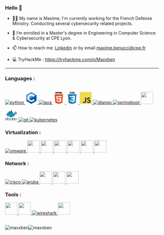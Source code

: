 ### Hello 👋

- 👷‍♂️ My name is Maxime, I'm currently working for the French Defense Ministry. Conducting several cybersecurity related projects.

- 📖 I’m enrolled in a Master's degree in Engineering in Computer Science & Cybersecurity at CPE Lyon.

- 📫 How to reach me:
[Linkedin](https://www.linkedin.com/in/maxime-benucci-511188201/)
or by email maxime.benucci@cpe.fr

- 💻 TryHackMe : https://tryhackme.com/p/Maxxben

---

<h3 align="left"><b>Languages :</b></h3>
<br>
  <a href="https://www.python.org/" target="_blank"> <img src="https://upload.wikimedia.org/wikipedia/commons/thumb/c/c3/Python-logo-notext.svg/1869px-Python-logo-notext.svg.png" alt="python" width="40" height="40"/> </a>
  <a href="https://www.cprogramming.com/" target="_blank"> <img src="https://raw.githubusercontent.com/devicons/devicon/master/icons/c/c-original.svg" alt="c" width="40" height="40"/> </a>
  <!--<a href="https://learn.microsoft.com/en-us/dotnet/csharp/programming-guide/" target="_blank"> <img src="https://www.epitech.eu/executive-education/wp-content/uploads/2021/03/C-1.png" alt="c#" width="40" height="40"/> </a>-->
  <a href="https://www.java.com/" target="_blank"> <img src="https://brandslogos.com/wp-content/uploads/images/large/java-logo-1.png" alt="java" width="40" height="40"/> </a>
  <a href="https://www.w3.org/html/" target="_blank"> <img src="https://raw.githubusercontent.com/devicons/devicon/master/icons/html5/html5-original-wordmark.svg" alt="html5" width="40" height="40"/> </a>
  <a href="https://www.w3schools.com/css/" target="_blank"> <img src="https://raw.githubusercontent.com/devicons/devicon/master/icons/css3/css3-original-wordmark.svg" alt="css3" width="40" height="40"/> </a>
  <a href="https://developer.mozilla.org/en-US/docs/Web/JavaScript" target="_blank"> <img src="https://raw.githubusercontent.com/devicons/devicon/master/icons/javascript/javascript-original.svg" alt="javascript" width="40" height="40"/> </a>
  <a href="https://www.djangoproject.com/" target="_blank"> <img src="https://forgemia.inra.fr/uploads/-/system/project/avatar/4253/kisspng-django-web-development-web-framework-python-softwa-django-5b45d914274e46.055745571531304212161.png" alt="django" width="40" height="40"/> </a>
  <a href="https://spring.io/" target="_blank"> <img src="https://dz2cdn1.dzone.com/storage/temp/12434118-spring-boot-logo.png" alt="springboot" width="40" height="40"/> </a>
  <a href="https://fr.react.dev/" target="_blank"> <img src="https://upload.wikimedia.org/wikipedia/commons/thumb/a/a7/React-icon.svg/1150px-React-icon.svg.png" alt="" width="40" height="40"/> </a>
  <!--<a href="https://prometheus.io/" target="_blank"> <img src="https://upload.wikimedia.org/wikipedia/commons/thumb/3/38/Prometheus_software_logo.svg/1200px-Prometheus_software_logo.svg.png" alt="prometheus" width="40" height="40"/> </a>-->
  <!--<a href="https://grafana.com" target="_blank"> <img src="https://www.vectorlogo.zone/logos/grafana/grafana-icon.svg" alt="grafana" width="40" height="40"/> </a>-->
  <!--<a href="https://www.chartjs.org" target="_blank"> <img src="https://www.chartjs.org/media/logo-title.svg" alt="chartjs" width="40" height="40"/> </a>-->
  <!--<a href="https://www.typescriptlang.org/" target="_blank"> <img src="https://raw.githubusercontent.com/devicons/devicon/master/icons/typescript/typescript-original.svg" alt="typescript" width="40" height="40"/> </a>-->
  <!--<a href="https://www.angular.io/" target="_blank"> <img src="https://upload.wikimedia.org/wikipedia/commons/thumb/c/cf/Angular_full_color_logo.svg/640px-Angular_full_color_logo.svg.png" alt="angular" width="40" height="40"/> </a>-->
  <!--<a href="https://www.aurelia.io/" target="_blank"> <img src="https://cdn.freebiesupply.com/logos/large/2x/aurelia-1-logo-png-transparent.png" alt="aurelia" width="40" height="40"/> </a>-->
  
  <a href="https://www.docker.com/" target="_blank"> <img src="https://raw.githubusercontent.com/devicons/devicon/master/icons/docker/docker-original-wordmark.svg" alt="docker" width="40" height="40"/> </a>
  <a href="https://git-scm.com/" target="_blank"> <img src="https://www.vectorlogo.zone/logos/git-scm/git-scm-icon.svg" alt="git" width="40" height="40"/> </a>
  <a href="https://kubernetes.io" target="_blank"> <img src="https://www.vectorlogo.zone/logos/kubernetes/kubernetes-icon.svg" alt="kubernetes" width="40" height="40"/> </a>

<h3 align="left"><b>Virtualization :</b></h3>
  <a href="https://www.vmware.com/" target="_blank"> <img src="https://upload.wikimedia.org/wikipedia/commons/3/34/VMware_Workstation_11.0_icon.png" alt="vmware" width="40" height="40"/> </a>
  <a href="https://www.vmware.com/" target="_blank"> <img src="https://www.kevinsubileau.fr/wp-content/uploads/2017/09/vmware-vsphere-logo-1024x1024.png" alt="" width="40" height="40"/> </a>
  <a href="https://www.virtualbox.org/" target="_blank"> <img src="https://upload.wikimedia.org/wikipedia/commons/d/d5/Virtualbox_logo.png" alt="" width="40" height="40"/> </a>
  <a href="https://aws.amazon.com/" target="_blank"> <img src="https://yt3.googleusercontent.com/ajO8Hcx0lN0CphmMyVpbGwbH9TRK3ySphKvBLFrJabqjfmmCpU1-5uo30lHstAyjE5mILjfksQ=s900-c-k-c0x00ffffff-no-rj" alt="" width="40" height="40"/> </a>
  <a href="https://azure.microsoft.com/" target="_blank"> <img src="https://logos-marques.com/wp-content/uploads/2022/03/Microsoft-Azure-logo-1.png" alt="" width="40" height="40"/> </a>
  <a href="https://www.terraform.io/" target="_blank"> <img src="https://static-00.iconduck.com/assets.00/terraform-icon-1803x2048-hodrzd3t.png" alt="" width="40" height="40"/> </a>
  <a href="https://docs.ansible.com/" target="_blank"> <img src="https://i.imgflip.com/5o55va.png" alt="" width="40" height="40"/> </a>

<h3 align="left"><b>Network :</b></h3>
  <a href="https://www.cisco.com/site/fr/fr/index.html" target="_blank"> <img src="https://pbs.twimg.com/profile_images/1676243488428691458/tUEiXhTr_400x400.jpg" alt="cisco" width="40" height="40"/> </a>
  <a href="https://www.arubanetworks.com/" target="_blank"> <img src="https://avatars.githubusercontent.com/u/29523115?s=280&v=4" alt="aruba" width="40" height="40"/> </a>
  <a href="https://www.pfsense.org/" target="_blank"> <img src="https://goopensource.fr/wp-content/uploads/2021/02/logo-pfsense-1.png" alt="" width="40" height="40"/> </a>
  <a href="https://www.whatsupgold.com/" target="_blank"> <img src="https://encrypted-tbn0.gstatic.com/images?q=tbn:ANd9GcRDKngZWapvw9YyoD66gpTqB46KWePrnI_rEw&usqp=CAU" alt="" width="40" height="40"/> </a>
  <a href="https://www.elastic.co/" target="_blank"> <img src="https://www.ambient-it.net/wp-content/uploads/2016/04/elkstack-logo-175.png" alt="" width="40" height="40"/> </a>

<h3 align="left"><b>Tools :</b></h3>
  <a href="https://learn.microsoft.com/fr-fr/windows-server/identity/ad-ds/get-started/virtual-dc/active-directory-domain-services-overview" target="_blank"> <img src="https://teddycorp.net/wp-content/uploads/2021/10/active-directory-logo.png" alt="" width="40" height="40"/> </a>
  <a href="https://www.pingcastle.com/" target="_blank"> <img src="https://d4.alternativeto.net/BimMMb6WZ-1JPuSopthyw-IrKzI5m1Cvd9HyX5-3reU/rs:fill:280:280:0/g:ce:0:0/YWJzOi8vZGlzdC9pY29ucy9waW5nY2FzdGxlXzE5NDc2OC5wbmc.png" alt="" width="40" height="40"/> </a>
  <a href="https://www.wireshark.org/" target="_blank"> <img src="https://upload.wikimedia.org/wikipedia/commons/c/c6/Wireshark_icon_new.png" alt="wireshark" width="40" height="40"/> </a>
  <a href="https://www.kali.org/" target="_blank"> <img src="https://upload.wikimedia.org/wikipedia/commons/thumb/2/2b/Kali-dragon-icon.svg/2048px-Kali-dragon-icon.svg.png" alt="" width="40" height="40"/> </a>

<br>
<br>

<p align="right"><img align="left" src="https://github-readme-stats.vercel.app/api?username=maxxben&show_icons=true&theme=transparent" alt="maxxben" /> </p>

<p align="left"><img align="left" src="https://github-readme-stats.vercel.app/api/top-langs?username=maxxben&show_icons=true&locale=en&layout=compact&theme=transparent" alt="maxxben"/> </p>
